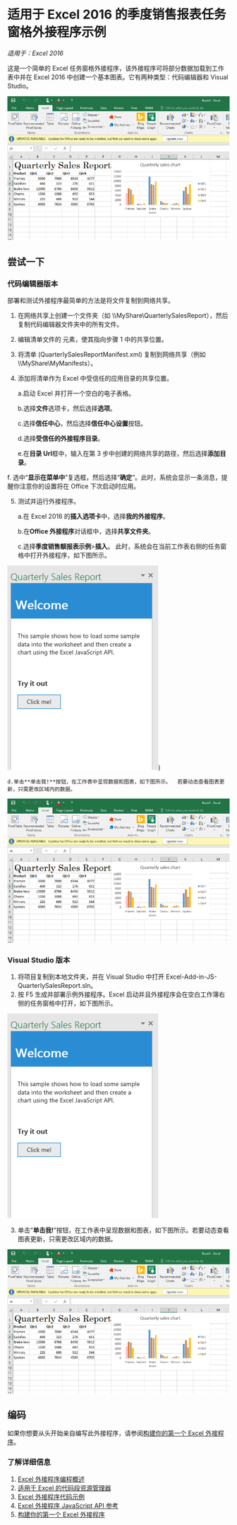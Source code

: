# 适用于 Excel 2016 的季度销售报表任务窗格外接程序示例

_适用于：Excel 2016_

这是一个简单的 Excel 任务窗格外接程序，该外接程序可将部分数据加载到工作表中并在 Excel 2016 中创建一个基本图表。它有两种类型：代码编辑器和 Visual Studio。

![季度销售报表示例](../images/QuarterlySalesReport_report.PNG)

## 尝试一下
### 代码编辑器版本

部署和测试外接程序最简单的方法是将文件复制到网络共享。

1.  在网络共享上创建一个文件夹（如 \\\MyShare\QuarterlySalesReport），然后复制代码编辑器文件夹中的所有文件。 
2.  编辑清单文件的 <SourceLocation> 元素，使其指向步骤 1 中的共享位置。 
3.  将清单 (QuarterlySalesReportManifest.xml) 复制到网络共享（例如 \\\MyShare\MyManifests）。
4.  添加将清单作为 Excel 中受信任的应用目录的共享位置。

    a.启动 Excel 并打开一个空白的电子表格。  
    
    b.选择**文件**选项卡，然后选择**选项**。
    
    c.选择**信任中心**，然后选择**信任中心设置**按钮。
    
    d.选择**受信任的外接程序目录**。
    
    e.在**目录 Url**框中，输入在第 3 步中创建的网络共享的路径，然后选择**添加目录**。
    
   f.  选中“**显示在菜单中**”复选框，然后选择“**确定**”。此时，系统会显示一条消息，提醒你注意你的设置将在 Office 下次启动时应用。 
        
5.  测试并运行外接程序。 

    a.在 Excel 2016 的**插入选项卡**中，选择**我的外接程序**。
    
    b.在**Office 外接程序**对话框中，选择**共享文件夹**。
    
    c.选择**季度销售额报表示例**>**插入**。 此时，系统会在当前工作表右侧的任务窗格中打开外接程序，如下图所示。 
        
  ![季度销售报表示例](../images/QuarterlySalesReport_taskpane.PNG))

    d.单击**单击我!**按钮，在工作表中呈现数据和图表，如下图所示。  若要动态查看图表更新，只需更改区域内的数据。
        
  ![季度销售报表示例](../images/QuarterlySalesReport_report.PNG)

### Visual Studio 版本
1.  将项目复制到本地文件夹，并在 Visual Studio 中打开 Excel-Add-in-JS-QuarterlySalesReport.sln。
2.  按 F5 生成并部署示例外接程序。Excel 启动并且外接程序会在空白工作簿右侧的任务窗格中打开，如下图所示。 
        
  ![季度销售报表示例](../images/QuarterlySalesReport_taskpane.PNG)

3. 单击“**单击我!**”按钮，在工作表中呈现数据和图表，如下图所示。若要动态查看图表更新，只需更改区域内的数据。 
        
  ![季度销售报表示例](../images/QuarterlySalesReport_report.PNG)
        
## 编码

如果你想要从头开始亲自编写此外接程序，请参阅[构建你的第一个 Excel 外接程序](https://github.com/OfficeDev/office-js-docs/blob/master/excel/build-your-first-excel-add-in.md)。


### 了解详细信息


1.  [Excel 外接程序编程概述](https://github.com/OfficeDev/office-js-docs/blob/master/excel/excel-add-ins-programming-overview.md)
2.  [适用于 Excel 的代码段资源管理器](http://officesnippetexplorer.azurewebsites.net/#/snippets/excel)
3.  [Excel 外接程序代码示例](https://github.com/OfficeDev/office-js-docs/blob/master/excel/excel-add-ins-code-samples.md) 
4.  [Excel 外接程序 JavaScript API 参考](https://github.com/OfficeDev/office-js-docs/blob/master/excel/excel-add-ins-javascript-reference.md)
5.  [构建你的第一个 Excel 外接程序](https://github.com/OfficeDev/office-js-docs/blob/master/excel/build-your-first-excel-add-in.md)
